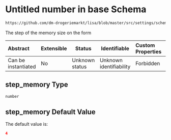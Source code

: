 # Untitled number in base Schema

```txt
https://github.com/dm-drogeriemarkt/lisa/blob/master/src/settings/schema.json#/properties/form_settings/properties/step_memory
```

The step of the memory size on the form


| Abstract            | Extensible | Status         | Identifiable            | Custom Properties | Additional Properties | Access Restrictions | Defined In                                                                               |
| :------------------ | ---------- | -------------- | ----------------------- | :---------------- | --------------------- | ------------------- | ---------------------------------------------------------------------------------------- |
| Can be instantiated | No         | Unknown status | Unknown identifiability | Forbidden         | Allowed               | none                | [settings.schema.json\*](../../src/settings/settings.schema.json "open original schema") |

## step_memory Type

`number`

## step_memory Default Value

The default value is:

```json
4
```
